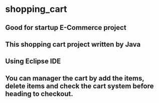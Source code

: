 # shopping_cart #
## Good for startup E-Commerce project
## This shopping cart project written by Java 
## Using Eclipse IDE 
## You can manager the cart by add the items, delete items and check the cart system before heading to checkout. 
